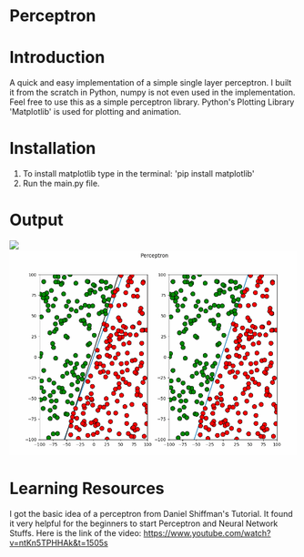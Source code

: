 # Perceptron

# Introduction
A quick and easy implementation of a simple single layer perceptron. I built it from the scratch in Python, numpy is not even used in the implementation. Feel free to use this as a simple perceptron library. Python's Plotting Library 'Matplotlib' is used for plotting and animation.

# Installation
1. To install matplotlib type in the terminal: 'pip install matplotlib'
2. Run the main.py file.

# Output
![](perceptron_simulation.gif)
![](final_output.png)

# Learning Resources
I got the basic idea of a perceptron from Daniel Shiffman's Tutorial. It found it very helpful for the beginners to start Perceptron and Neural Network Stuffs. 
Here is the link of the video: https://www.youtube.com/watch?v=ntKn5TPHHAk&t=1505s
